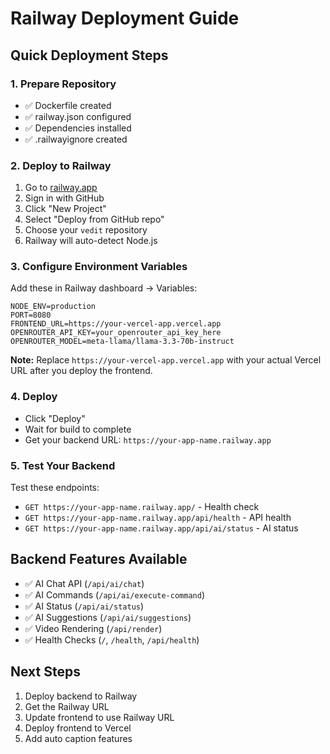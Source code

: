 # Railway Deployment Guide

## Quick Deployment Steps

### 1. Prepare Repository
- ✅ Dockerfile created
- ✅ railway.json configured
- ✅ Dependencies installed
- ✅ .railwayignore created

### 2. Deploy to Railway
1. Go to [railway.app](https://railway.app)
2. Sign in with GitHub
3. Click "New Project"
4. Select "Deploy from GitHub repo"
5. Choose your `vedit` repository
6. Railway will auto-detect Node.js

### 3. Configure Environment Variables
Add these in Railway dashboard → Variables:

```
NODE_ENV=production
PORT=8080
FRONTEND_URL=https://your-vercel-app.vercel.app
OPENROUTER_API_KEY=your_openrouter_api_key_here
OPENROUTER_MODEL=meta-llama/llama-3.3-70b-instruct
```

**Note:** Replace `https://your-vercel-app.vercel.app` with your actual Vercel URL after you deploy the frontend.

### 4. Deploy
- Click "Deploy"
- Wait for build to complete
- Get your backend URL: `https://your-app-name.railway.app`

### 5. Test Your Backend
Test these endpoints:
- `GET https://your-app-name.railway.app/` - Health check
- `GET https://your-app-name.railway.app/api/health` - API health
- `GET https://your-app-name.railway.app/api/ai/status` - AI status

## Backend Features Available
- ✅ AI Chat API (`/api/ai/chat`)
- ✅ AI Commands (`/api/ai/execute-command`)
- ✅ AI Status (`/api/ai/status`)
- ✅ AI Suggestions (`/api/ai/suggestions`)
- ✅ Video Rendering (`/api/render`)
- ✅ Health Checks (`/`, `/health`, `/api/health`)

## Next Steps
1. Deploy backend to Railway
2. Get the Railway URL
3. Update frontend to use Railway URL
4. Deploy frontend to Vercel
5. Add auto caption features
